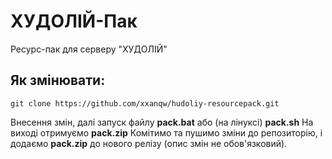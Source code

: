 # ХУДОЛІЙ-Пак
Ресурс-пак для серверу "ХУДОЛІЙ"


## Як змінювати:
``git clone https://github.com/xxanqw/hudoliy-resourcepack.git``

Внесення змін, далі запуск файлу **pack.bat** або (на лінуксі) **pack.sh**
На виході отримуємо **pack.zip**
Комітимо та пушимо зміни до репозиторію, і додаємо **pack.zip** до нового релізу (опис змін не обов'язковий).